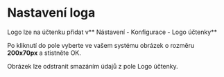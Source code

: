 # Nastavení loga

Logo lze na účtenku přidat v** Nástavení - Konfigurace - Logo účtenky**

Po kliknutí do pole vyberte ve vašem systému obrázek o rozměru **200x70px** a stistněte OK.

Obrázek lze odstranit smazáním údajů z pole Logo účtenky.